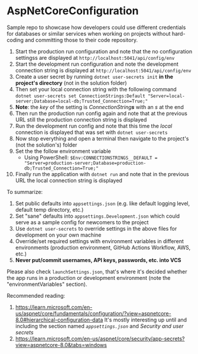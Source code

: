 # AspNetCoreConfiguration

Sample repo to showcase how developers could use different credentials
for databases or similar services when working on projects without
hard-coding and committing those to their code repository.

1. Start the production run configuration and note that
the no configuration settingss are displayed at `http://localhost:5041/api/config/env`
2. Start the development run configuration and note
the development connection string is displayed at `http://localhost:5041/api/config/env`
3. Create a user secret by running `dotnet user-secrets init` **in the
project's directory** (not in the solution folder)
4. Then set your local connection string with the following command
`dotnet user-secrets set ConnectionStrings:Default "Server=local-server;Database=local-db;Trusted_Connection=True;"`
5. **Note**: the _key_ of the setting is _ConnectionString**s**_ with an _s_ at the end
6. Then run the production run config again and note that at the previous URL still the production
connection string is displayed
7. Run the development run config and note that this time the _local_ connection is displayed
that was set with `dotnet user-secrets`
8. Now stop everything and open a terminal then navigate to the project's (not the solution's) folder
9. Set the the follow environment variable
   - Using PowerShell: `$Env:CONNECTIONSTRINGS__DEFAULT = "Server=production-server;Database=production-db;Trusted_Connection=True;"`
10. Finally run the application with `dotnet run` and note that in the previous URL the local connection
string is displayed

To summarize:
1. Set public defaults into `appsettings.json` (e.g. like default logging level, default temp directory, etc.)
2. Set "sane" defaults into `appsettings.Development.json` which could serve as a sample config for newcomers to the project
3. Use `dotnet user-secrets` to override settings in the above files for development on your own machine
4. Override/set required settings with environment variables in different environments (production environment, GitHub Actions Workflow, AWS, etc.)
5. **Never put/commit usernames, API keys, passwords, etc. into VCS**

Please also check `launchSettings.json`, that's where it's decided whether the app runs in
a production or development environment (note the "environmentVariables" section).

Recommended reading:
1. https://learn.microsoft.com/en-us/aspnet/core/fundamentals/configuration/?view=aspnetcore-8.0#hierarchical-configuration-data
    It's mostly interesting up until and including the section named _`appsettings.json`_ and _Security and user secrets_
2. https://learn.microsoft.com/en-us/aspnet/core/security/app-secrets?view=aspnetcore-8.0&tabs=windows